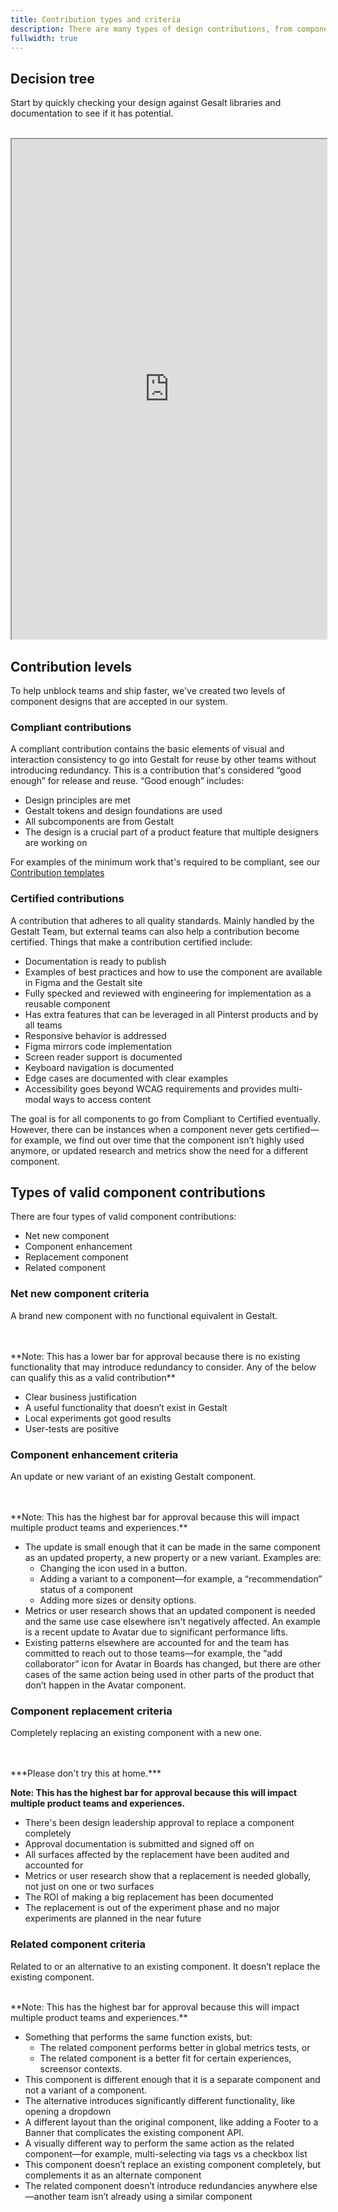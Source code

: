 ```yaml
---
title: Contribution types and criteria
description: There are many types of design contributions, from components to icons. Currently, we are prioritizing the contributions of components for use in our shared component Figma libraries for iOS, Android and web. Below are guidelines to consider before submitting a contribution request.
fullwidth: true
---
```

## Decision tree
Start by quickly checking your design against Gesalt libraries and documentation to see if it has potential.

<br/>
<iframe style={{border:0}} width="100%" height="800" src="https://www.figma.com/embed?embed_host=share&url=https%3A%2F%2Fwww.figma.com%2Ffile%2F6zf0xNW6i8XHuUBVxtnGSB%2FContributions-flow-diagrams%3Ftype%3Dwhiteboard%26node-id%3D2%253A645%26t%3D2glNSrcZEWIEZZts-1" allowFullScreen></iframe>

## Contribution levels
To help unblock teams and ship faster, we've created two levels of component designs that are accepted in our system.

### Compliant contributions
A compliant contribution contains the basic elements of visual and interaction consistency to go into Gestalt for reuse by other teams ‌without introducing redundancy. This is a contribution that's considered “good enough” for release and reuse. “Good enough” includes:
- Design principles are met
- Gestalt tokens and design foundations are used
- All subcomponents are from Gestalt
- The design is a crucial part of a product feature that multiple designers are working on

For examples of the minimum work that's required to be compliant, see our [Contribution templates](https://www.figma.com/file/50RRYnFcgPTQzy1AIjQoWB/Gestalt-Handoff-Kit?type=design&node-id=4178-1149&mode=design&t=p5YsvcbdF0QfUaqZ-11)

### Certified contributions
A contribution that adheres to all quality standards. Mainly handled by the Gestalt Team, but external teams can also help a contribution become certified. Things that make a contribution certified include:
- Documentation is ready to publish
- Examples of best practices and how to use the component are available in Figma and the Gestalt site
- Fully specked and reviewed with engineering for implementation as a reusable component
- Has extra features that can be leveraged in all Pinterst products and by all teams
- Responsive behavior is addressed
- Figma mirrors code implementation
- Screen reader support is documented
- Keyboard navigation is documented
- Edge cases are documented with clear examples
- Accessibility goes beyond WCAG requirements and provides multi-modal ways to access content

The goal is for all components to go from Compliant to Certified eventually. However, there can be instances when a component never gets certified—for example, we find out over time that the component isn’t highly used anymore, or updated research and metrics show the need for a different component.

## Types of valid component contributions
There are four types of valid component contributions:
- Net new component
- Component enhancement
- Replacement component
- Related component

### Net new component criteria
A brand new component with no functional equivalent in Gestalt.

<br/>
<ImgContainer noPadding color="background-default" src="https://www.pinterest-assets.com/AssetLink/83t0kws845u8ut15mf7e2l8y0x2y246m/contributions-design-net-new-png.png" alt="pending"/>
<br/>
**Note: This has a lower bar for approval because there is no existing functionality that may introduce redundancy to consider. Any of the below can qualify this as a valid contribution**

- Clear business justification
- A useful functionality that doesn’t exist in Gestalt
- Local experiments got good results
- User-tests are positive

### Component enhancement criteria
An update or new variant of an existing Gestalt component.

<br/>
<ImgContainer noPadding color="background-default" src="https://www.pinterest-assets.com/AssetLink/3vt2j4214020pv57kkv0k5isr62e6hm4/contributions-design-enhancement-png.png" alt="pending"/>

<br/>
**Note: This has the highest bar for approval because this will impact multiple product teams and experiences.**

- The update is small enough that it can be made in the same component as an updated property, a new property or a new variant. Examples are:
  - Changing the icon used in a button.
  - Adding a variant to a component—for example,  a “recommendation” status of a component
  - Adding more sizes or density options.
- Metrics or user research shows that an updated component is needed and the same use case elsewhere isn't negatively affected. An example is a recent update to Avatar due to significant performance lifts.
- Existing patterns elsewhere are accounted for and the team has committed to reach out to those teams—for example, the “add collaborator” icon for Avatar in Boards has changed, but there are other cases of the same action being used in other parts of the product that don’t happen in the Avatar component.

### Component replacement criteria
Completely replacing an existing component with a new one.

<br/>
<ImgContainer noPadding src="https://www.pinterest-assets.com/AssetLink/sihtl8868te51548ly0tp31wy6bx7774/contributions-design-replacement-png.png" alt="pending"/>
<br/>
***Please don't try this at home.***

**Note: This has the highest bar for approval because this will impact multiple product teams and experiences.**

- There's been design leadership approval to replace a component completely
- Approval documentation is submitted and signed off on
- All surfaces affected by the replacement have been audited and accounted for
- Metrics or user research show that a replacement is needed globally, not just on one or two surfaces
- The ROI of making a big replacement has been documented
- The replacement is out of the experiment phase and no major experiments are planned in the near future

### Related component criteria
Related to or an alternative to an existing  component. It doesn’t replace the existing component.
<br/>
<ImgContainer noPadding color="background-default" src="https://www.pinterest-assets.com/AssetLink/mx16r0b62801xk5h0yjparuy1d2m65l6/contributions-design-related-png.png" alt="pending"/>

<br/>
**Note: This has the highest bar for approval because this will impact multiple product teams and experiences.**

- Something that performs the same function exists, but:
  - The related component performs better in global metrics tests, or
  - The related component is a better fit for certain experiences, screensor contexts.
- This component is different enough that it is a separate component and not a variant of a component.
- The alternative introduces significantly different functionality, like opening a dropdown
- A different layout than the original component, like adding a Footer to a Banner that complicates the existing component API.
- A visually different way to perform the same action as the related component—for example, multi-selecting via tags vs a checkbox list
- This component doesn’t replace an existing component completely, but complements it as an alternate component
- The related component doesn’t introduce redundancies anywhere else—another team isn’t already using a similar component
